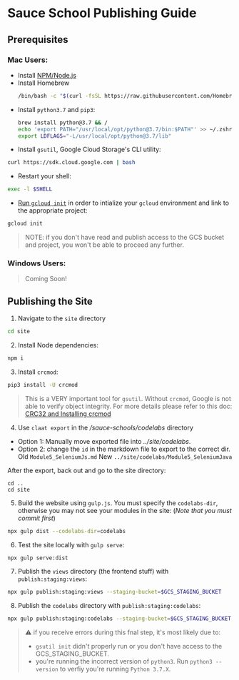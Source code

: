 # Sauce School Publishing Guide

## Prerequisites

### Mac Users:

* Install [NPM/Node.js](https://nodejs.org/en/download/)
* Install Homebrew
  ```sh
  /bin/bash -c "$(curl -fsSL https://raw.githubusercontent.com/Homebrew/install/master/install.sh)"
  ```
* Install `python3.7` and `pip3`:
  ```sh
  brew install python@3.7 && /
  echo 'export PATH="/usr/local/opt/python@3.7/bin:$PATH"' >> ~/.zshrc && /
  export LDFLAGS="-L/usr/local/opt/python@3.7/lib"
  ```
* Install `gsutil`, Google Cloud Storage's CLI utility:
```sh
curl https://sdk.cloud.google.com | bash
```
* Restart your shell:
```sh
exec -l $SHELL
```
* [Run `gcloud init`](https://cloud.google.com/storage/docs/gsutil_install) in order to intialize your `gcloud` environment and link to the appropriate project:
```sh
gcloud init
```
> NOTE: if you don't have read and publish access to the GCS bucket and project, you won't be able to proceed any further.

### Windows Users:

> Coming Soon!

## Publishing the Site
1. Navigate to the `site` directory
```sh
cd site
```
2. Install Node dependencies:
```sh
npm i
```
3. Install `crcmod`:
```sh
pip3 install -U crcmod
```
> This is a VERY important tool for `gsutil`. Without `crcmod`, Google is not able to verify object integrity. For more details please refer to this doc: [CRC32 and Installing crcmod](https://cloud.google.com/storage/docs/gsutil/addlhelp/CRC32CandInstallingcrcmod)

4. Use `claat export` in the _/sauce-schools/codelabs_ directory
  * Option 1: Manually move exported file into _../site/codelabs_.
  * Option 2: change the `id` in the markdown file to export to the correct dir. Old `Module5_SeleniumJs.md` New `../site/codelabs/Module5_SeleniumJava`

After the export, back out and go to the site directory:

```
cd ..
cd site
```


5. Build the website using `gulp.js`. You must specify the `codelabs-dir`, otherwise you may not see your modules in the site: (_Note that you must commit first_)
```sh
npx gulp dist --codelabs-dir=codelabs
```
6. Test the site locally with `gulp serve`:
```sh
npx gulp serve:dist
```
7. Publish the `views` directory (the frontend stuff) with `publish:staging:views`:
```sh
npx gulp publish:staging:views --staging-bucket=$GCS_STAGING_BUCKET
```
8. Publish the `codelabs` directory with `publish:staging:codelabs`:
```sh
npx gulp publish:staging:codelabs --staging-bucket=$GCS_STAGING_BUCKET
```
> :warning: if you receive errors during this fnal step, it's most likely due to:
> * `gsutil init` didn't properly run or you don't have access to the GCS_STAGING_BUCKET.
> * you're running the incorrect version of `python3`. Run `python3 --version` to verfiy you're running `Python 3.7.X`.
